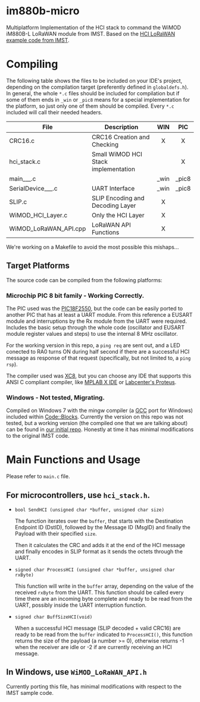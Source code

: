 # im880b-micro

Multiplatform Implementation of the HCI stack to command the WiMOD iM880B-L LoRaWAN module from IMST. Based on the [HCI LoRaWAN example code from IMST](https://wireless-solutions.de/products/radiomodules/im880b-l.html).

# Compiling

The following table shows the files to be included on your IDE's project, depending on the compilation target (preferently defined in `globaldefs.h`). In general, the whole `*.c` files should be included for compilation but if some of them ends in `_win` or `_pic8` means for a special implementation for the platform, so just only one of them should be compiled. Every `*.c` included will call their needed headers.

| File              | Description                     |  WIN  |  PIC  |
| ---               |     ---                         | :---: | :---: |
| CRC16.c           |CRC16 Creation and Checking      |   X   |   X   |
|hci_stack.c        |Small WiMOD HCI Stack implementation |    |   X  |
|main___.c          |                                 | _win  | _pic8 |
|SerialDevice___.c  |UART Interface                   | _win  | _pic8 |
|SLIP.c             |SLIP Encoding and Decoding Layer |   X   |       |
|WiMOD_HCI_Layer.c  |Only the HCI Layer               |   X   |       |
|WiMOD_LoRaWAN_API.cpp|LoRaWAN API Functions          |   X   |       |

We're working on a Makefile to avoid the most possible this mishaps...

## Target Platforms

The source code can be compiled from the following platforms:

### Microchip PIC 8 bit family - Working Correctly.

The PIC used was the [PIC18F2550](http://www.microchip.com/PIC18F2550), but the code can be easily ported to another PIC that has at least a UART module. From this reference a EUSART module and interruptions by the Rx module from the UART were required. Includes the basic setup through the whole code (oscillator and EUSART module register values and steps) to use the internal 8 MHz oscillator.

For the working version in this repo, a `ping req` are sent out, and a LED conected to RA0 turns ON during half second if there are a successful HCI message as response of that request (specifically, but not limited to, a `ping rsp`).

The compiler used was [XC8](http://www.microchip.com/mplab/compilers), but you can choose any IDE that supports this ANSI C compliant compiler, like [MPLAB X IDE](http://www.microchip.com/mplab/mplab-x-ide) or [Labcenter's Proteus](https://www.labcenter.com/).

### Windows - Not tested, Migrating.

Compiled on Windows 7 with the mingw compiler (a [GCC](https://gcc.gnu.org/) port for Windows) included within [Code::Blocks](http://www.codeblocks.org). Currently the version on this repo was not tested, but a working version (the compiled one that we are talking about) can be found in [our initial repo](https://github.com/pylatesUD/im880b). Honestly at time it has minimal modifications to the original IMST code.

# Main Functions and Usage

Please refer to `main.c` file.

## For microcontrollers, use `hci_stack.h`.

 - `bool SendHCI (unsigned char *buffer, unsigned char size)`

   The function iterates over the `buffer`, that starts with the Destination Endpoint ID (DstID), followed by the Message ID (MsgID) and finally the Payload with their specified `size`.

   Then it calculates the CRC and adds it at the end of the HCI message and finally encodes in SLIP format as it sends the octets through the UART.

 - `signed char ProcessHCI (unsigned char *buffer, unsigned char rxByte)`

   This function will write in the `buffer` array, depending on the value of the received `rxByte` from the UART. This function should be called every time there are an incoming byte complete and ready to be read from the UART, possibly inside the UART interruption function.

 - `signed char BuffSizeHCI(void)`

   When a successful HCI message (SLIP decoded + valid CRC16) are ready to be read from the `buffer` indicated to `ProcessHCI()`, this function returns the size of the payload (a number >= 0), otherwise returns -1 when the receiver are idle or -2 if are currently receiving an HCI message.

## In Windows, use `WiMOD_LoRaWAN_API.h`

Currently porting this file, has minimal modifications with respect to the IMST sample code.
